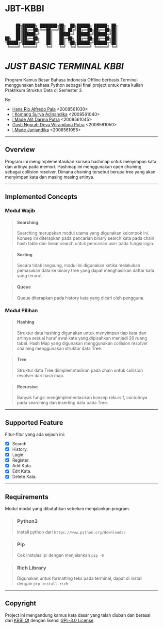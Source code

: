 # **JBT-KBBI**

```

     ██╗██████╗ ████████╗██╗  ██╗██████╗ ██████╗ ██╗
     ██║██╔══██╗╚══██╔══╝██║ ██╔╝██╔══██╗██╔══██╗██║
     ██║██████╦╝   ██║   █████═╝ ██████╦╝██████╦╝██║
██╗  ██║██╔══██╗   ██║   ██╔═██╗ ██╔══██╗██╔══██╗██║
╚█████╔╝██████╦╝   ██║   ██║ ╚██╗██████╦╝██████╦╝██║
 ╚════╝ ╚═════╝    ╚═╝   ╚═╝  ╚═╝╚═════╝ ╚═════╝ ╚═╝
```

# _JUST BASIC TERMINAL KBBI_

Program Kamus Besar Bahasa Indonesia Offline berbasis Terminal menggunakan bahasa Python sebagai final project untuk mata kuliah Praktikum Struktur Data di Semester 3.

By:

-   [Hans Rio Alfredo Pala](https://github.com/hanpalla) <2008561030>
-   [I Komang Surya Adinandika](https://github.com/suryaadi44) <2008561040>
-   [I Made Alit Darma Putra](https://github.com/alitdarmaputra) <2008561045>
-   [Gusti Ngurah Deva Wirandana Putra](https://github.com/rahdeva) <2008561050>
-   [I Made Juniandika](https://github.com/juniade) <2008561055>

---

## Overview

Program ini mengimplementasikan konsep hashmap untuk menyimpan kata dan artinya pada memori. Hashmap ini menggunakan open chaining sebagai collision resolver. Dimana chaining tersebut berupa tree yang akan menyimpan kata dan masing masing artinya.

---

## Implemented Concepts

### Modul Wajib
> ####  Searching
> Searching merupakan modul utama yang digunakan kelompok ini. Konsep ini diterapkan pada pencarian binary search kata pada chain hash table dan linear search untuk pencarian user pada fungsi login.

> #### Sorting
> Secara tidak langsung, modul ini digunakan ketika melakukan pemasukan data ke binary tree yang dapat menghasilkan daftar kata yang terurut.

> #### Queue
> Queue diterapkan pada history kata yang dicari oleh pengguna.

### Modul Pilihan

> #### Hashing
> Struktur data hashing digunakan untuk menyimpan tiap kata dan artinya sesuai huruf awal kata yang dipisahkan menjadi 26 ruang tabel. Hash Map yang digunakan menggunakan collision resolver chaining menggunakan struktur data Tree.

> #### Tree
> Struktur data Tree diimplemntasikan pada chain untuk collision resolver dari hash map.

> #### Recursive
> Banyak fungsi mengimplementasikan konsep rekursif, contohnya pada searching dan inserting data pada Tree.

---

## Supported Feature

Fitur-fitur yang ada sejauh ini:

- [x] Search.
- [x] History.
- [x] Login.
- [x] Register.
- [x] Add Kata. 
- [x] Edit Kata. 
- [x] Delete Kata.

---

## Requirements

Modul modul yang dibutuhkan sebelum menjalankan program.

> ### Python3
>
> Install python dari `https://www.python.org/downloads/`

> ### Pip
>
> Cek instalasi pi dengan menjalankan `pip -h`

> ### Rich Library
>
> Digunakan untuk formatting teks pada terminal, dapat di install dengan
> `pip install rich`

---

## Copyright

Project ini mengandung kamus kata dasar yang telah diubah dan berasal dari [KBBI Qt](https://github.com/bgli/kbbi-qt/) dengan lisensi [GPL-3.0 License](https://www.gnu.org/licenses/gpl-3.0.en.html).
